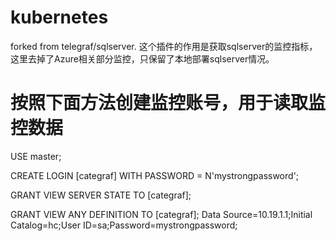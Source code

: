 # kubernetes

forked from telegraf/sqlserver. 这个插件的作用是获取sqlserver的监控指标，这里去掉了Azure相关部分监控，只保留了本地部署sqlserver情况。

# 按照下面方法创建监控账号，用于读取监控数据
USE master;

CREATE LOGIN [categraf] WITH PASSWORD = N'mystrongpassword';

GRANT VIEW SERVER STATE TO [categraf];

GRANT VIEW ANY DEFINITION TO [categraf];
 Data Source=10.19.1.1;Initial Catalog=hc;User ID=sa;Password=mystrongpassword;